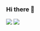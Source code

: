 ### Hi there 👋

![](https://github-readme-stats.vercel.app/api?username=yokoro13&show_icons=true&theme=radical)
![](https://github-readme-stats.vercel.app/api/top-langs/?username=yokoro13&theme=radical)
